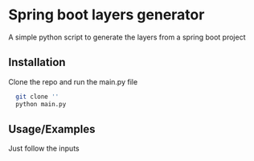 
# Spring boot layers generator

A simple python script to generate the layers from a spring boot project


## Installation

Clone the repo and run the main.py file

```bash
  git clone ''
  python main.py
```
    
## Usage/Examples

Just follow the inputs

